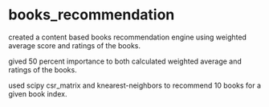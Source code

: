 # books_recommendation

created a content based books recommendation engine using weighted average score and ratings of the books.

gived 50 percent importance to both calculated weighted average and ratings of the books.

used scipy csr_matrix and knearest-neighbors to recommend 10 books for a given book index.


